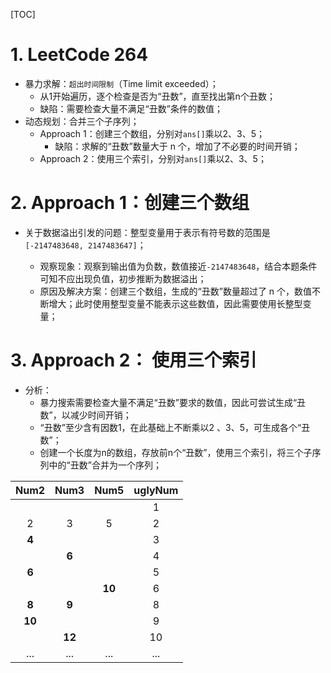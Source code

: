 [TOC]



# 1. LeetCode 264

- 暴力求解：`超出时间限制`（Time limit exceeded）；
  - 从1开始遍历，逐个检查是否为“丑数”，直至找出第n个丑数；
  - 缺陷：需要检查大量不满足“丑数”条件的数值；
- 动态规划：合并三个子序列；
  - Approach 1：创建三个数组，分别对`ans[]`乘以2、3、5；
    - 缺陷：求解的“丑数”数量大于 n 个，增加了不必要的时间开销；
  - Approach 2：使用三个索引，分别对`ans[]`乘以2、3、5；



# 2. Approach 1：创建三个数组

- 关于数据溢出引发的问题：整型变量用于表示有符号数的范围是`[-2147483648, 2147483647]`；

  - 观察现象：观察到输出值为负数，数值接近`-2147483648`，结合本题条件可知不应出现负值，初步推断为数据溢出；
  - 原因及解决方案：创建三个数组，生成的“丑数”数量超过了 n 个，数值不断增大；此时使用整型变量不能表示这些数值，因此需要使用长整型变量；
  



# 3. Approach 2： 使用三个索引

- 分析：
  - 暴力搜索需要检查大量不满足“丑数”要求的数值，因此可尝试生成“丑数”，以减少时间开销；
  - “丑数”至少含有因数1，在此基础上不断乘以2 、3、5，可生成各个“丑数”；
  - 创建一个长度为n的数组，存放前n个“丑数”，使用三个索引，将三个子序列中的“丑数”合并为一个序列；

|  Num2  |  Num3  |  Num5  | uglyNum |
| :----: | :----: | :----: | :-----: |
|        |        |        |    1    |
|   2    |   3    |   5    |    2    |
| **4**  |        |        |    3    |
|        | **6**  |        |    4    |
| **6**  |        |        |    5    |
|        |        | **10** |    6    |
| **8**  | **9**  |        |    8    |
| **10** |        |        |    9    |
|        | **12** |        |   10    |
|  ...   |  ...   |  ...   |   ...   |

